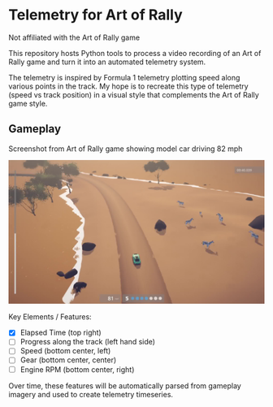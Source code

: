 # Telemetry for Art of Rally

Not affiliated with the Art of Rally game

This repository hosts Python tools to process a video recording of an Art of
Rally game and turn it into an automated telemetry system.

The telemetry is inspired by Formula 1 telemetry plotting speed along various
points in the track. My hope is to recreate this type of telemetry (speed vs
track position) in a visual style that complements the Art of Rally game style.

## Gameplay

Screenshot from Art of Rally game showing model car driving 82 mph

![Screenshot from Art of Rally game showing model car driving 82 mph](data/lake_nakaru_r/001/image-0562.jpeg)

Key Elements / Features:
- [x] Elapsed Time (top right)
- [ ] Progress along the track (left hand side)
- [ ] Speed (bottom center, left)
- [ ] Gear (bottom center, center)
- [ ] Engine RPM (bottom center, right)

Over time, these features will be automatically parsed from gameplay imagery
and used to create telemetry timeseries.

